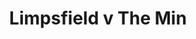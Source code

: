 ---
year: "1990"
serialNumber: "0114" 
game: "Limpsfield"
title: "Limpsfield v The Min"
gameLocation: "Limpsfield"
gameDate: "/1990"
shortReport: ""
result: ""

resultType: ""
type: "game"
---